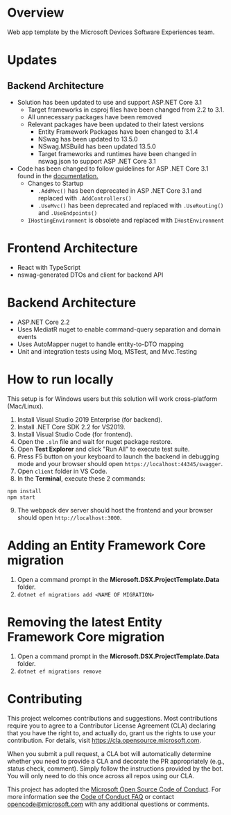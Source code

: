 # Overview
Web app template by the Microsoft Devices Software Experiences team.

# Updates
## Backend Architecture
- Solution has been updated to use and support ASP.NET Core 3.1 
  - Target frameworks in csproj files have been changed from 2.2 to 3.1.
  - All unnecessary packages have been removed
  - Relevant packages have been updated to their latest versions
    - Entity Framework Packages have been changed to 3.1.4
    - NSwag has been updated to 13.5.0
    - NSwag.MSBuild has been updated 13.5.0
    - Target frameworks and runtimes have been changed in nswag.json to support ASP .NET Core 3.1
- Code has been changed to follow guidelines for ASP .NET Core 3.1 found in the [documentation.](https://docs.microsoft.com/en-us/aspnet/core/migration/22-to-30?view=aspnetcore-3.1&tabs=visual-studio)
  - Changes to Startup
    - ``` .AddMvc() ``` has been deprecated in ASP .NET Core 3.1 and replaced with ``` .AddControllers() ```
    - ``` .UseMvc() ``` has been deprecated and replaced with ``` .UseRouting() ``` and ``` .UseEndpoints() ``` 
  - ``` IHostingEnvironment ``` is obsolete and replaced with ``` IHostEnvironment  ```

# Frontend Architecture
- React with TypeScript
- nswag-generated DTOs and client for backend API

# Backend Architecture
- ASP.NET Core 2.2
- Uses MediatR nuget to enable command-query separation and domain events
- Uses AutoMapper nuget to handle entity-to-DTO mapping
- Unit and integration tests using Moq, MSTest, and Mvc.Testing

# How to run locally
This setup is for Windows users but this solution will work cross-platform (Mac/Linux).
1. Install Visual Studio 2019 Enterprise (for backend).
2. Install .NET Core SDK 2.2 for VS2019.
3. Install Visual Studio Code (for frontend).
4. Open the `.sln` file and wait for nuget package restore.
5. Open **Test Explorer** and click "Run All" to execute test suite.
6. Press F5 button on your keyboard to launch the backend in debugging mode and your browser should open `https://localhost:44345/swagger`.
7. Open `client` folder in VS Code.
8. In the **Terminal**, execute these 2 commands:
```
npm install
npm start
```
9. The webpack dev server should host the frontend and your browser should open `http://localhost:3000`.

# Adding an Entity Framework Core migration
1. Open a command prompt in the **Microsoft.DSX.ProjectTemplate.Data** folder.
2. `dotnet ef migrations add <NAME OF MIGRATION>`

# Removing the latest Entity Framework Core migration
1. Open a command prompt in the **Microsoft.DSX.ProjectTemplate.Data** folder.
2. `dotnet ef migrations remove`

# Contributing

This project welcomes contributions and suggestions.  Most contributions require you to agree to a
Contributor License Agreement (CLA) declaring that you have the right to, and actually do, grant us
the rights to use your contribution. For details, visit https://cla.opensource.microsoft.com.

When you submit a pull request, a CLA bot will automatically determine whether you need to provide
a CLA and decorate the PR appropriately (e.g., status check, comment). Simply follow the instructions
provided by the bot. You will only need to do this once across all repos using our CLA.

This project has adopted the [Microsoft Open Source Code of Conduct](https://opensource.microsoft.com/codeofconduct/).
For more information see the [Code of Conduct FAQ](https://opensource.microsoft.com/codeofconduct/faq/) or
contact [opencode@microsoft.com](mailto:opencode@microsoft.com) with any additional questions or comments.
